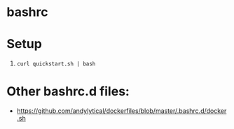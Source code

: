 # bashrc

# Setup
1. `curl quickstart.sh | bash`

# Other bashrc.d files:
* https://github.com/andylytical/dockerfiles/blob/master/.bashrc.d/docker.sh
